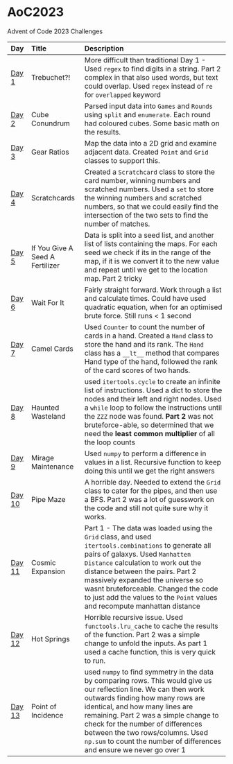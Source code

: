 # AoC2023
Advent of Code 2023 Challenges

| Day    | Title                   | Description                                                     |
|:-------|:------------------------|:----------------------------------------------------------------|
| [Day 1](https://adventofcode.com/2023/day/1)  | Trebuchet?!        | More difficult than traditional Day 1 - Used `regex` to find digits in a string. Part 2 complex in that also used words, but text could overlap. Used `regex` instead of `re` for `overlapped` keyword |
| [Day 2](https://adventofcode.com/2023/day/2)  | Cube Conundrum     | Parsed input data into `Games` and `Rounds` using `split` and `enumerate`. Each round had coloured cubes. Some basic math on the results.  |
| [Day 3](https://adventofcode.com/2023/day/3)  | Gear Ratios     | Map the data into a 2D grid and examine adjacent data. Created `Point` and `Grid` classes to support this.  |
| [Day 4](https://adventofcode.com/2023/day/4)  | Scratchcards     | Created a `Scratchcard` class to store the card number, winning numbers and scratched numbers. Used a `set` to store the winning numbers and scratched numbers, so that we could easily find the intersection of the two sets to find the number of matches.  |
| [Day 5](https://adventofcode.com/2023/day/5)  | If You Give A Seed A Fertilizer     | Data is split into a seed list, and another list of lists containing the maps. For each seed we check if its in the range of the map, if it is we convert it to the new value and repeat until we get to the location map. Part 2 tricky |
| [Day 6](https://adventofcode.com/2023/day/6)  | Wait For It     | Fairly straight forward. Work through a list and calculate times. Could have used quadratic equation, when for an optimised brute force. Still runs < 1 second|
| [Day 7](https://adventofcode.com/2023/day/7) | Camel Cards | Used `Counter` to count the number of cards in a hand. Created a `Hand` class to store the hand and its rank. The `Hand` class has a `__lt__` method that compares Hand type of the hand, followed the rank of the card scores of two hands. |
| [Day 8](https://adventofcode.com/2023/day/8) | Haunted Wasteland | used `itertools.cycle` to create an infinite list of instructions. Used a dict to store the nodes and their left and right nodes. Used a `while` loop to follow the instructions until the `ZZZ` node was found. **Part 2** was not bruteforce-able, so determined that we need the **least common multiplier** of all the loop counts|
| [Day 9](https://adventofcode.com/2023/day/9) | Mirage Maintenance | Used `numpy` to perform a difference in values in a list. Recursive function to keep doing this until we get the right answers|
| [Day 10](https://adventofcode.com/2023/day/10) | Pipe Maze | A horrible day. Needed to extend the `Grid` class to cater for the pipes, and then use a BFS. Part 2 was a lot of guesswork on the code and still not quite sure why it works.  |
| [Day 11](https://adventofcode.com/2023/day/11) | Cosmic Expansion | Part 1 - The data was loaded using the `Grid` class, and used `itertools.combinations` to generate all pairs of galaxys. Used `Manhatten Distance` calculation to work out the distance between the pairs. Part 2 massively expanded the universe so wasnt bruteforceable. Changed the code to just add the values to the `Point` values and recompute manhattan distance  | 
| [Day 12](https://adventofcode.com/2023/day/12) | Hot Springs | Horrible recursive issue. Used `functools.lru_cache` to cache the results of the function. Part 2 was a simple change to unfold the inputs. As part 1 used a cache function, this is very quick to run.  |
| [Day 13](https://adventofcode.com/2023/day/13) | Point of Incidence | used `numpy` to find symmetry in the data by comparing rows. This would give us our reflection line. We can then work outwards finding how many rows are identical, and how many lines are remaining. Part 2 was a simple change to check for the number of differences between the two rows/columns. Used `np.sum` to count the number of differences and ensure we never go over 1 |
